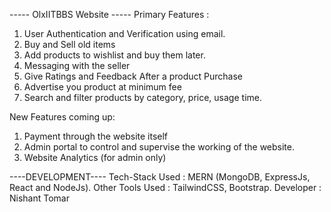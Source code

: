 ----- OlxIITBBS Website -----
Primary Features :
1. User Authentication and Verification using email.
2. Buy and Sell old items
3. Add products to wishlist and buy them later.
4. Messaging with the seller 
5. Give Ratings and Feedback After a product Purchase
6. Advertise you product at minimum fee
7. Search and filter products by category, price, usage time.

New Features coming up:
1. Payment through the website itself
2. Admin portal to control and supervise the working of the website.
3. Website Analytics (for admin only)

----DEVELOPMENT----
Tech-Stack Used : MERN (MongoDB, ExpressJs, React and NodeJs).
Other Tools Used : TailwindCSS, Bootstrap.
Developer : Nishant Tomar
